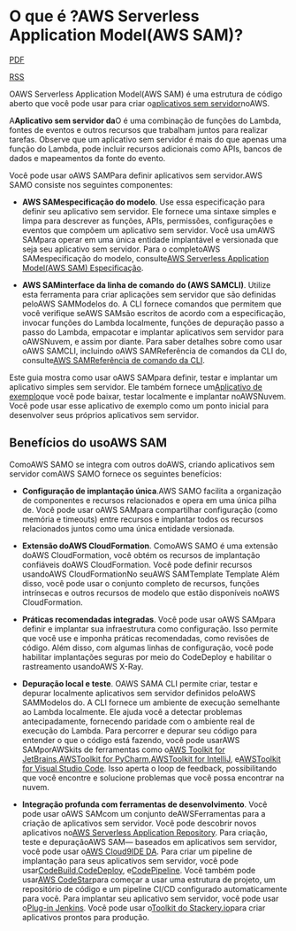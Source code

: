 # O que é ?AWS Serverless Application Model(AWS SAM)?

[PDF](https://docs.aws.amazon.com/pt_br/serverless-application-model/latest/developerguide/serverless-application-model.pdf#what-is-sam)

[RSS](https://docs.aws.amazon.com/pt_br/serverless-application-model/latest/developerguide/serverless-application-model-updates.rss)



OAWS Serverless Application Model(AWS SAM) é uma estrutura de código aberto que você pode usar para criar o[aplicativos sem servidor](http://aws.amazon.com/serverless/)noAWS.

A**Aplicativo sem servidor da**O é uma combinação de funções do Lambda, fontes de eventos e outros recursos que trabalham juntos para realizar tarefas. Observe que um aplicativo sem servidor é mais do que apenas uma função do Lambda, pode incluir recursos adicionais como APIs, bancos de dados e mapeamentos da fonte do evento.

Você pode usar oAWS SAMPara definir aplicativos sem servidor.AWS SAMO  consiste nos seguintes componentes:

- **AWS SAMespecificação do modelo**. Use essa especificação para definir seu aplicativo sem servidor. Ele fornece uma sintaxe simples e limpa para descrever as funções, APIs, permissões, configurações e eventos que compõem um aplicativo sem servidor. Você usa umAWS SAMpara operar em uma única entidade implantável e versionada que seja seu aplicativo sem servidor. Para o completoAWS SAMespecificação do modelo, consulte[AWS Serverless Application Model(AWS SAM) Especificação](https://docs.aws.amazon.com/pt_br/serverless-application-model/latest/developerguide/sam-specification.html).

   

- **AWS SAMinterface da linha de comando do (AWS SAMCLI)**. Utilize esta ferramenta para criar aplicações sem servidor que são definidas peloAWS SAMModelos do. A CLI fornece comandos que permitem que você verifique seAWS SAMsão escritos de acordo com a especificação, invocar funções do Lambda localmente, funções de depuração passo a passo do Lambda, empacotar e implantar aplicativos sem servidor para oAWSNuvem, e assim por diante. Para saber detalhes sobre como usar oAWS SAMCLI, incluindo oAWS SAMReferência de comandos da CLI do, consulte[AWS SAMReferência de comando da CLI](https://docs.aws.amazon.com/pt_br/serverless-application-model/latest/developerguide/serverless-sam-reference.html#serverless-sam-cli).

Este guia mostra como usar oAWS SAMpara definir, testar e implantar um aplicativo simples sem servidor. Ele também fornece um[Aplicativo de exemplo](https://docs.aws.amazon.com/pt_br/serverless-application-model/latest/developerguide/serverless-getting-started-hello-world.html)que você pode baixar, testar localmente e implantar noAWSNuvem. Você pode usar esse aplicativo de exemplo como um ponto inicial para desenvolver seus próprios aplicativos sem servidor.

## Benefícios do usoAWS SAM

ComoAWS SAMO se integra com outros doAWS, criando aplicativos sem servidor comAWS SAMO fornece os seguintes benefícios:

- **Configuração de implantação única**.AWS SAMO facilita a organização de componentes e recursos relacionados e opera em uma única pilha de. Você pode usar oAWS SAMpara compartilhar configuração (como memória e timeouts) entre recursos e implantar todos os recursos relacionados juntos como uma única entidade versionada.

   

- **Extensão doAWS CloudFormation**. ComoAWS SAMO é uma extensão doAWS CloudFormation, você obtém os recursos de implantação confiáveis doAWS CloudFormation. Você pode definir recursos usandoAWS CloudFormationNo seuAWS SAMTemplate Template Além disso, você pode usar o conjunto completo de recursos, funções intrínsecas e outros recursos de modelo que estão disponíveis noAWS CloudFormation.

   

- **Práticas recomendadas integradas**. Você pode usar oAWS SAMpara definir e implantar sua infraestrutura como configuração. Isso permite que você use e imponha práticas recomendadas, como revisões de código. Além disso, com algumas linhas de configuração, você pode habilitar implantações seguras por meio do CodeDeploy e habilitar o rastreamento usandoAWS X-Ray.

   

- **Depuração local e teste**. OAWS SAMA CLI permite criar, testar e depurar localmente aplicativos sem servidor definidos peloAWS SAMModelos do. A CLI fornece um ambiente de execução semelhante ao Lambda localmente. Ele ajuda você a detectar problemas antecipadamente, fornecendo paridade com o ambiente real de execução do Lambda. Para percorrer e depurar seu código para entender o que o código está fazendo, você pode usarAWS SAMporAWSkits de ferramentas como o[AWS Toolkit for JetBrains](https://docs.aws.amazon.com/toolkit-for-jetbrains/latest/userguide/),[AWSToolkit for PyCharm](http://aws.amazon.com/pycharm/),[AWSToolkit for IntelliJ](http://aws.amazon.com/intellij/), e[AWSToolkit for Visual Studio Code](http://aws.amazon.com/visualstudiocode/). Isso aperta o loop de feedback, possibilitando que você encontre e solucione problemas que você possa encontrar na nuvem.

   

- **Integração profunda com ferramentas de desenvolvimento**. Você pode usar oAWS SAMcom um conjunto deAWSFerramentas para a criação de aplicativos sem servidor. Você pode descobrir novos aplicativos no[AWS Serverless Application Repository](https://docs.aws.amazon.com/serverlessrepo/latest/devguide/). Para criação, teste e depuraçãoAWS SAM— baseados em aplicativos sem servidor, você pode usar o[AWS Cloud9IDE DA](https://docs.aws.amazon.com/cloud9/latest/user-guide/). Para criar um pipeline de implantação para seus aplicativos sem servidor, você pode usar[CodeBuild](https://docs.aws.amazon.com/codebuild/latest/userguide/),[CodeDeploy](https://docs.aws.amazon.com/codedeploy/latest/userguide/), e[CodePipeline](https://docs.aws.amazon.com/codepipeline/latest/userguide/). Você também pode usar[AWS CodeStar](https://docs.aws.amazon.com/codestar/latest/userguide/)para começar a usar uma estrutura de projeto, um repositório de código e um pipeline CI/CD configurado automaticamente para você. Para implantar seu aplicativo sem servidor, você pode usar o[Plug-in Jenkins](https://plugins.jenkins.io/aws-sam/). Você pode usar o[Toolkit do Stackery.io](https://www.stackery.io/product/aws-sam/)para criar aplicativos prontos para produção.
